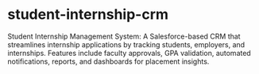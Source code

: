 # student-internship-crm
Student Internship Management System: A Salesforce-based CRM that streamlines internship applications by tracking students, employers, and internships. Features include faculty approvals, GPA validation, automated notifications, reports, and dashboards for placement insights.
